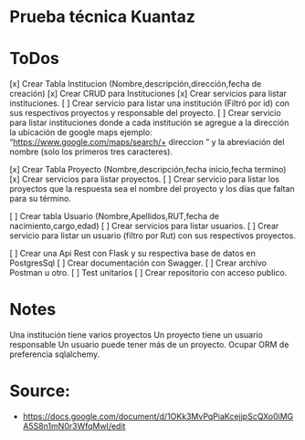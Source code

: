 # Prueba técnica Kuantaz

# ToDos
[x] Crear Tabla Institucion (Nombre,descripción,dirección,fecha de creación)
[x] Crear CRUD para Instituciones
[x] Crear servicios para listar instituciones.
[ ] Crear servicio para listar una institución (Filtró por id) con sus respectivos proyectos y responsable del proyecto.
[ ] Crear servicio para listar instituciones donde a cada institución se agregue a la dirección la ubicación de google maps ejemplo: “https://www.google.com/maps/search/+ direccion ” y la abreviación del nombre (solo los primeros tres caracteres).

[x] Crear Tabla Proyecto (Nombre,descripción,fecha inicio,fecha termino)
[x] Crear servicios para listar proyectos.
[ ] Crear servicio para listar los proyectos que la respuesta sea el nombre del proyecto y los días que faltan para su término. 

[ ] Crear tabla Usuario (Nombre,Apellidos,RUT,fecha de nacimiento,cargo,edad)
[ ] Crear servicios para listar usuarios.
[ ] Crear servicio para listar un usuario (filtro por Rut) con sus respectivos proyectos.

[ ] Crear una Api Rest con Flask y su respectiva base de datos en PostgresSql
[ ] Crear documentación con Swagger.
[ ] Crear archivo Postman u otro.
[ ] Test unitarios
[ ] Crear repositorio con acceso publico.


# Notes
Una institución tiene varios proyectos 
Un proyecto tiene un usuario responsable
Un usuario puede tener más de un proyecto.
Ocupar ORM de preferencia sqlalchemy.

# Source:
- https://docs.google.com/document/d/1OKk3MvPqPiaKcejjpScQXo0iMGA5S8n1mN0r3WfqMwI/edit